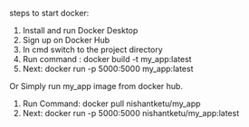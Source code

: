 steps to start docker:
1. Install and run Docker Desktop
2. Sign up on Docker Hub
3. In cmd switch to the project directory
4. Run command : docker build -t my_app:latest
5. Next: docker run -p 5000:5000 my_app:latest

Or Simply run my_app image from docker hub.
1. Run Command: docker pull nishantketu/my_app
2. Next: docker run -p 5000:5000 nishantketu/my_app:latest
